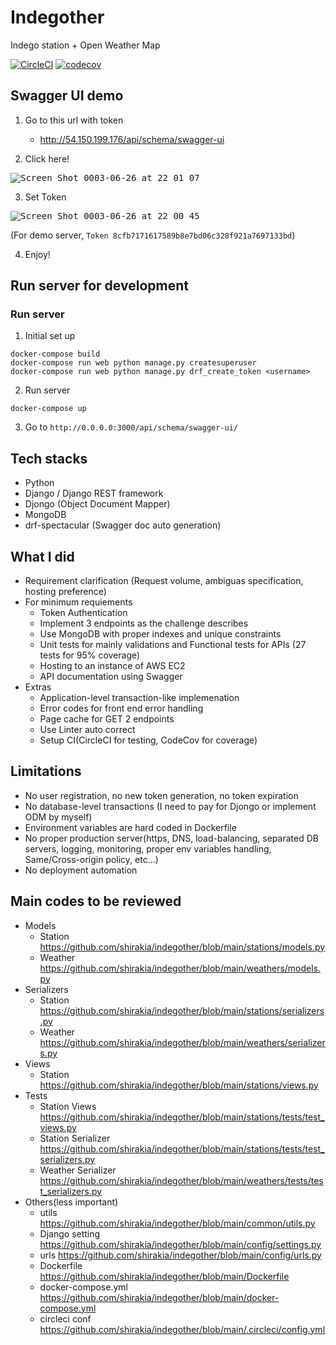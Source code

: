 # Indegother

Indego station + Open Weather Map

[![CircleCI](https://circleci.com/gh/shirakia/indegother/tree/main.svg?style=svg)](https://circleci.com/gh/shirakia/indegother/tree/main)
[![codecov](https://codecov.io/gh/shirakia/indegother/branch/main/graph/badge.svg?token=MSHF4XNC7K)](https://codecov.io/gh/shirakia/indegother)

## Swagger UI demo

1. Go to this url with token
    - http://54.150.199.176/api/schema/swagger-ui

2. Click here!

<kbd>![Screen Shot 0003-06-26 at 22 01 07](https://user-images.githubusercontent.com/728375/123513835-66b7ee00-d6ca-11eb-9af9-7c11cd549864.png)</kbd>

3. Set Token

<kbd>![Screen Shot 0003-06-26 at 22 00 45](https://user-images.githubusercontent.com/728375/123513824-599aff00-d6ca-11eb-98e0-51602cfb2207.png)</kbd>

(For demo server, `Token 8cfb7171617589b8e7bd06c328f921a7697133bd`)

4. Enjoy!

## Run server for development

### Run server

1. Initial set up
```
docker-compose build
docker-compose run web python manage.py createsuperuser
docker-compose run web python manage.py drf_create_token <username>
```

2. Run server
```
docker-compose up
```

3. Go to `http://0.0.0.0:3000/api/schema/swagger-ui/`

## Tech stacks
- Python
- Django / Django REST framework
- Djongo (Object Document Mapper)
- MongoDB
- drf-spectacular (Swagger doc auto generation)

## What I did
- Requirement clarification (Request volume, ambiguas specification, hosting preference)
- For minimum requiements
    - Token Authentication
    - Implement 3 endpoints as the challenge describes
    - Use MongoDB with proper indexes and unique constraints
    - Unit tests for mainly validations and Functional tests for APIs (27 tests for 95% coverage)
    - Hosting to an instance of AWS EC2
    - API documentation using Swagger
- Extras
    - Application-level transaction-like implemenation
    - Error codes for front end error handling
    - Page cache for GET 2 endpoints
    - Use Linter auto correct
    - Setup CI(CircleCI for testing, CodeCov for coverage)

## Limitations
- No user registration, no new token generation, no token expiration
- No database-level transactions (I need to pay for Djongo or implement ODM by myself)
- Environment variables are hard coded in Dockerfile
- No proper production server(https, DNS, load-balancing, separated DB servers, logging, monitoring, proper env variables handling, Same/Cross-origin policy, etc...)
- No deployment automation

## Main codes to be reviewed
- Models
    - Station https://github.com/shirakia/indegother/blob/main/stations/models.py
    - Weather https://github.com/shirakia/indegother/blob/main/weathers/models.py
- Serializers
    - Station https://github.com/shirakia/indegother/blob/main/stations/serializers.py
    - Weather https://github.com/shirakia/indegother/blob/main/weathers/serializers.py
- Views
    - Station https://github.com/shirakia/indegother/blob/main/stations/views.py
- Tests
    - Station Views      https://github.com/shirakia/indegother/blob/main/stations/tests/test_views.py
    - Station Serializer https://github.com/shirakia/indegother/blob/main/stations/tests/test_serializers.py
    - Weather Serializer https://github.com/shirakia/indegother/blob/main/weathers/tests/test_serializers.py
- Others(less important)
    - utils https://github.com/shirakia/indegother/blob/main/common/utils.py
    - Django setting https://github.com/shirakia/indegother/blob/main/config/settings.py
    - urls https://github.com/shirakia/indegother/blob/main/config/urls.py
    - Dockerfile https://github.com/shirakia/indegother/blob/main/Dockerfile
    - docker-compose.yml https://github.com/shirakia/indegother/blob/main/docker-compose.yml
    - circleci conf https://github.com/shirakia/indegother/blob/main/.circleci/config.yml
